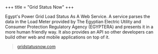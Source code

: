 +++
title = "Grid Status Now"
+++

Egypt's Power Grid Load Status As A Web Service. A service parses the data in
the Load Meter provided by The Egyptian Electric Utility and Consumer Protection
Regulatory Agency (EGYPTERA) and presents it in a more human friendly way. It
also provides an API so other developers can build other web and mobile
applications on top of it. 

> [gridstatusnow.com](https://github.com/mos3abof/gridstatusnow)
